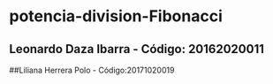 # potencia-division-Fibonacci
## Leonardo Daza Ibarra - Código: 20162020011 
##Liliana Herrera Polo - Código:20171020019
